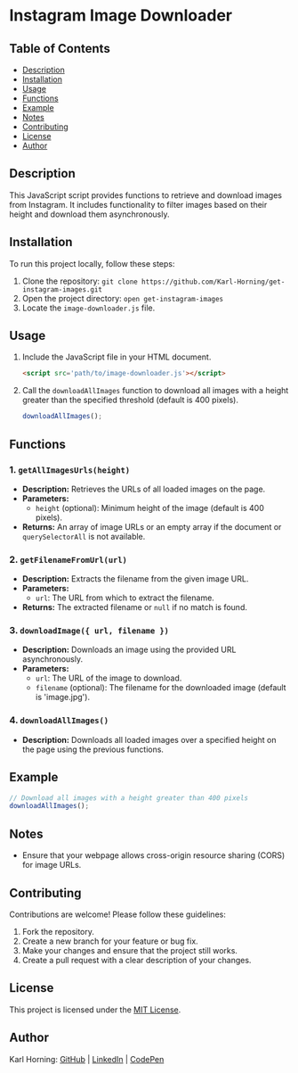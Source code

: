 # Instagram Image Downloader

## Table of Contents

- [Description](#description)
- [Installation](#installation)
- [Usage](#usage)
- [Functions](#functions)
- [Example](#example)
- [Notes](#notes)
- [Contributing](#contributing)
- [License](#license)
- [Author](#author)

## Description

This JavaScript script provides functions to retrieve and download images from Instagram. It includes functionality to filter images based on their height and download them asynchronously.

## Installation

To run this project locally, follow these steps:

1. Clone the repository: `git clone https://github.com/Karl-Horning/get-instagram-images.git`
2. Open the project directory: `open get-instagram-images`
3. Locate the `image-downloader.js` file.

## Usage

1. Include the JavaScript file in your HTML document.

   ```html
   <script src='path/to/image-downloader.js'></script>
   ```

2. Call the `downloadAllImages` function to download all images with a height greater than the specified threshold (default is 400 pixels).

   ```javascript
   downloadAllImages();
   ```

## Functions

### 1. `getAllImagesUrls(height)`

- **Description:** Retrieves the URLs of all loaded images on the page.
- **Parameters:**
  - `height` (optional): Minimum height of the image (default is 400 pixels).
- **Returns:** An array of image URLs or an empty array if the document or `querySelectorAll` is not available.

### 2. `getFilenameFromUrl(url)`

- **Description:** Extracts the filename from the given image URL.
- **Parameters:**
  - `url`: The URL from which to extract the filename.
- **Returns:** The extracted filename or `null` if no match is found.

### 3. `downloadImage({ url, filename })`

- **Description:** Downloads an image using the provided URL asynchronously.
- **Parameters:**
  - `url`: The URL of the image to download.
  - `filename` (optional): The filename for the downloaded image (default is 'image.jpg').

### 4. `downloadAllImages()`

- **Description:** Downloads all loaded images over a specified height on the page using the previous functions.

## Example

```javascript
// Download all images with a height greater than 400 pixels
downloadAllImages();
```

## Notes

- Ensure that your webpage allows cross-origin resource sharing (CORS) for image URLs.

## Contributing

Contributions are welcome! Please follow these guidelines:

1. Fork the repository.
2. Create a new branch for your feature or bug fix.
3. Make your changes and ensure that the project still works.
4. Create a pull request with a clear description of your changes.

## License

This project is licensed under the [MIT License](./LICENSE).

## Author

Karl Horning: [GitHub](https://github.com/Karl-Horning/) | [LinkedIn](https://www.linkedin.com/in/karl-horning/) | [CodePen](https://codepen.io/karlhorning)